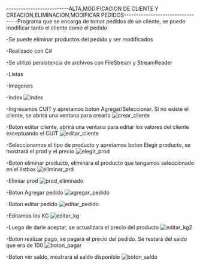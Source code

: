 --------------------------ALTA,MODIFICACION DE CLIENTE Y CREACION,ELIMINACION,MODIFICAR PEDIDOS--------------------------------
-Programa que se encarga de tomar pedidos de un cliente, se puede modificar tanto el cliente como el pedido

-Se puede eliminar productos del pedido y ser modificados

-Realizado con C#

-Se utilizó persistencia de archivos con FileStream y StreamReader

-Listas

-Imagenes


-Index
![index](https://github.com/IvanSandiyu/CRUD-CSHARP/blob/main/imagenes/index.png?raw=true)



-Ingresamos CUIT y apretamos boton Agregar/Seleccionar. Si no existe el cliente, se abrirá una ventana para crearlo
![crear_cliente](https://github.com/IvanSandiyu/CRUD-CSHARP/blob/main/imagenes/creacion_cliente.png?raw=true)



-Boton editar cliente, abrirá una ventana para editar los valores del cliente exceptuando el CUIT
![editar_cliente](https://github.com/IvanSandiyu/CRUD-CSHARP/blob/main/imagenes/edicion_cliente.png?raw=true)



-Seleccionamos el tipo de producto y apretamos boton Elegir producto, se mostrará el prod y el precio
![elegir_prod](https://github.com/IvanSandiyu/CRUD-CSHARP/blob/main/imagenes/seleccionar_producto.png?raw=true)




-Boton eliminar producto, eliminara el producto que tengamos seleccionado en el listbox
![eliminar_prd](https://github.com/IvanSandiyu/CRUD-CSHARP/blob/main/imagenes/eliminar_producto.png?raw=true)




-Elimiar prod
![prod_eliminado](https://github.com/IvanSandiyu/CRUD-CSHARP/blob/main/imagenes/eliminar_producto2.png?raw=true)



-Boton Agregar pedido
![agregar_pedido](https://github.com/IvanSandiyu/CRUD-CSHARP/blob/main/imagenes/agregamos_pedido.png?raw=true)



-Boton editar pedido
![editar_pedido](https://github.com/IvanSandiyu/CRUD-CSHARP/blob/main/imagenes/editar_pedido.png?raw=true)



-Editamos los KG 
![editar_kg](https://github.com/IvanSandiyu/CRUD-CSHARP/blob/main/imagenes/editar_pedidoKG.png?raw=true)



-Luego de darle aceptar, se actualizara el precio del producto
![editar_kg2](https://github.com/IvanSandiyu/CRUD-CSHARP/blob/main/imagenes/editar_pedidoKGActualizado.png?raw=true)



-Boton realizar pago, se pagará el precio del pedido. Se restará del saldo que era de 100
![boton_pagar](https://github.com/IvanSandiyu/CRUD-CSHARP/blob/main/imagenes/realizar_pago.png?raw=true)



-Boton ver saldo, mostrará el saldo disponible
![boton_saldo](https://github.com/IvanSandiyu/CRUD-CSHARP/blob/main/imagenes/ver_saldo.png?raw=true)
